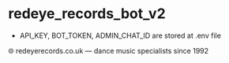 # redeye_records_bot_v2
- API_KEY, BOT_TOKEN, ADMIN_CHAT_ID are stored at .env file

🌐 redeyerecords.co.uk — dance music specialists since 1992